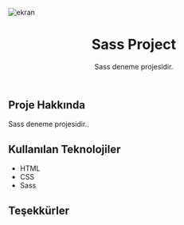 ![ekran](https://github.com/volkanbasaran1/Sass_projesi/assets/76842256/7688ca5a-ac7a-440c-aa11-5d110f128cf8)

<!DOCTYPE html>
<html lang="en">
<head>
    <meta charset="UTF-8">
    <meta name="viewport" content="width=device-width, initial-scale=1.0">
</head>
<body>
    <header>
        <h1>Sass Project</h1>
        <p>Sass deneme projesidir.</p>
    </header>
    <div class="container">
        <h2>Proje Hakkında</h2>
        <p>Sass deneme projesidir..</p>
        <h2>Kullanılan Teknolojiler</h2>
        <ul>
            <li>HTML</li>
             <li>CSS</li>
             <li>Sass</li>
        </ul>
        <h2>Teşekkürler</h2>
    </div>
</body>
</html>

